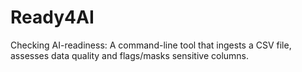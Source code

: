# Ready4AI
Checking AI-readiness: A command-line tool that ingests a CSV file, assesses data quality and flags/masks sensitive columns.

